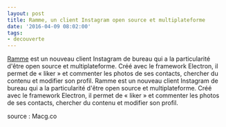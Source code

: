 ```yaml
---
layout: post
title: Ramme, un client Instagram open source et multiplateforme
date: '2016-04-09 08:02:00'
tags:
- decouverte
---
```


[Ramme](https://github.com/terkelg/ramme) est un nouveau client Instagram de bureau qui a la particularité d'être open source et multiplateforme. Créé avec le framework Electron, il permet de « liker » et commenter les photos de ses contacts, chercher du contenu et modifier son profil. Ramme est un nouveau client Instagram de bureau qui a la particularité d'être open source et multiplateforme. Créé avec le framework Electron, il permet de « liker » et commenter les photos de ses contacts, chercher du contenu et modifier son profil.

source : Macg.co